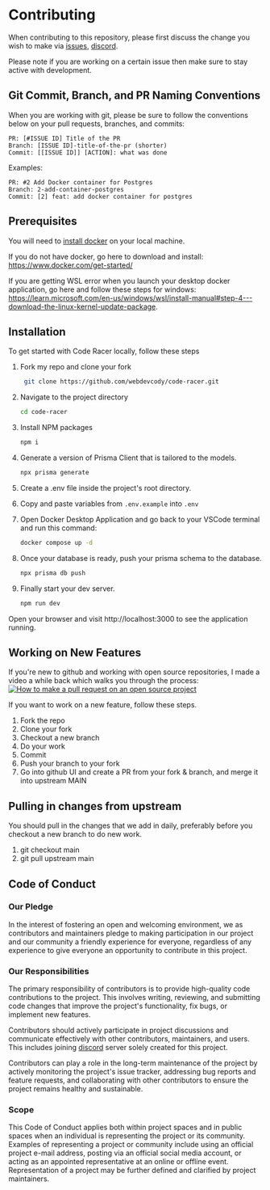 # Contributing

When contributing to this repository, please first discuss the change you wish to make via [issues](https://github.com/webdevcody/code-racer/issues), [discord](https://discord.gg/4kGbBaa).

Please note if you are working on a certain issue then make sure to stay active with development.

## Git Commit, Branch, and PR Naming Conventions

When you are working with git, please be sure to follow the conventions below on your pull requests, branches, and commits:

```
PR: [#ISSUE ID] Title of the PR
Branch: [ISSUE ID]-title-of-the-pr (shorter)
Commit: [[ISSUE ID]] [ACTION]: what was done
```

Examples:

```
PR: #2 Add Docker container for Postgres
Branch: 2-add-container-postgres
Commit: [2] feat: add docker container for postgres
```

## Prerequisites

You will need to [install docker](https://www.docker.com/get-started/) on your local machine.

If you do not have docker, go here to download and install: https://www.docker.com/get-started/

If you are getting WSL error when you launch your desktop docker application, go here and follow these steps for windows: https://learn.microsoft.com/en-us/windows/wsl/install-manual#step-4---download-the-linux-kernel-update-package.

## Installation

To get started with Code Racer locally, follow these steps

1. Fork my repo and clone your fork
   ```sh
    git clone https://github.com/webdevcody/code-racer.git
   ```
2. Navigate to the project directory
   ```sh
   cd code-racer
   ```
3. Install NPM packages
   ```sh
   npm i
   ```
4. Generate a version of Prisma Client that is tailored to the models.
   ```js
   npx prisma generate
   ```
5. Create a .env file inside the project's root directory.

6. Copy and paste variables from `.env.example` into `.env`

7. Open Docker Desktop Application and go back to your VSCode terminal and run this command:
   ```sh
   docker compose up -d
   ```
8. Once your database is ready, push your prisma schema to the database.
   ```sh
   npx prisma db push
   ```
9. Finally start your dev server.
   ```sh
   npm run dev
   ```

Open your browser and visit http://localhost:3000 to see the application running.

## Working on New Features

If you're new to github and working with open source repositories, I made a video a while back which walks you through the process:
[![How to make a pull request on an open source project](https://img.youtube.com/vi/8A4TsoXJOs8/0.jpg)](https://youtu.be/8A4TsoXJOs8)

If you want to work on a new feature, follow these steps.

1. Fork the repo
2. Clone your fork
3. Checkout a new branch
4. Do your work
5. Commit
6. Push your branch to your fork
7. Go into github UI and create a PR from your fork & branch, and merge it into upstream MAIN

## Pulling in changes from upstream

You should pull in the changes that we add in daily, preferably before you checkout a new branch to do new work.

1. git checkout main
2. git pull upstream main

## Code of Conduct

### Our Pledge

In the interest of fostering an open and welcoming environment, we as
contributors and maintainers pledge to making participation in our project and
our community a friendly experience for everyone, regardless of any experience to give everyone an opportunity to contribute in this project.

### Our Responsibilities

The primary responsibility of contributors is to provide high-quality code contributions to the project. This involves writing, reviewing, and submitting code changes that improve the project's functionality, fix bugs, or implement new features.

Contributors should actively participate in project discussions and communicate effectively with other contributors, maintainers, and users. This includes joining [discord](https://discord.gg/4kGbBaa) server solely created for this project.

Contributors can play a role in the long-term maintenance of the project by actively monitoring the project's issue tracker, addressing bug reports and feature requests, and collaborating with other contributors to ensure the project remains healthy and sustainable.

### Scope

This Code of Conduct applies both within project spaces and in public spaces
when an individual is representing the project or its community. Examples of
representing a project or community include using an official project e-mail
address, posting via an official social media account, or acting as an appointed
representative at an online or offline event. Representation of a project may be
further defined and clarified by project maintainers.
